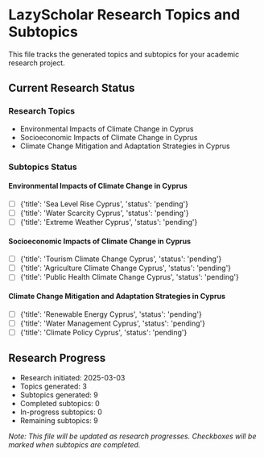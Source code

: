 # LazyScholar Research Topics and Subtopics

This file tracks the generated topics and subtopics for your academic research project.

## Current Research Status

### Research Topics
- Environmental Impacts of Climate Change in Cyprus
- Socioeconomic Impacts of Climate Change in Cyprus
- Climate Change Mitigation and Adaptation Strategies in Cyprus

### Subtopics Status

#### Environmental Impacts of Climate Change in Cyprus
- [ ] {'title': 'Sea Level Rise Cyprus', 'status': 'pending'}
- [ ] {'title': 'Water Scarcity Cyprus', 'status': 'pending'}
- [ ] {'title': 'Extreme Weather Cyprus', 'status': 'pending'}

#### Socioeconomic Impacts of Climate Change in Cyprus
- [ ] {'title': 'Tourism Climate Change Cyprus', 'status': 'pending'}
- [ ] {'title': 'Agriculture Climate Change Cyprus', 'status': 'pending'}
- [ ] {'title': 'Public Health Climate Change Cyprus', 'status': 'pending'}

#### Climate Change Mitigation and Adaptation Strategies in Cyprus
- [ ] {'title': 'Renewable Energy Cyprus', 'status': 'pending'}
- [ ] {'title': 'Water Management Cyprus', 'status': 'pending'}
- [ ] {'title': 'Climate Policy Cyprus', 'status': 'pending'}

## Research Progress
- Research initiated: 2025-03-03
- Topics generated: 3
- Subtopics generated: 9
- Completed subtopics: 0
- In-progress subtopics: 0
- Remaining subtopics: 9

*Note: This file will be updated as research progresses. Checkboxes will be marked when subtopics are completed.*
